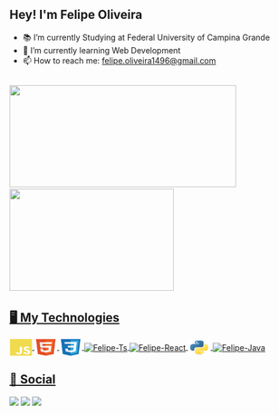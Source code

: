 ## Hey! I'm Felipe Oliveira

- 📚 I’m currently Studying at Federal University of Campina Grande
- 🌱 I’m currently learning Web Development
- 📫 How to reach me: felipe.oliveira1496@gmail.com

##

 <div>
  <a href="https://github.com/Felipe1496">
  <img height="180em" width="400em" src="https://github-readme-stats.vercel.app/api?username=Felipe1496&show_icons=true&theme=radical&include_all_commits=true&count_private=true"/>
  <img height="180em" width="290em" src="https://github-readme-stats.vercel.app/api/top-langs/?username=Felipe1496&layout=compact&langs_count=7&theme=radical"/>
</div>
  
## 🖥️ My Technologies
 
<div>
<img align="center" alt="Felipe-Js" height="30" width="40" src="https://raw.githubusercontent.com/devicons/devicon/master/icons/javascript/javascript-plain.svg">
<img align="center" alt="Felipe-HTML" height="30" width="40" src="https://raw.githubusercontent.com/devicons/devicon/master/icons/html5/html5-original.svg">
<img align="center" alt="Felipe-CSS" height="30" width="40" src="https://raw.githubusercontent.com/devicons/devicon/master/icons/css3/css3-original.svg">
<img align="center" alt="Felipe-Ts" height="30" width="40" src="https://cdn.jsdelivr.net/gh/devicons/devicon/icons/typescript/typescript-plain.svg">
<img align="center" alt="Felipe-React" height="30" width="40" src="https://cdn.jsdelivr.net/gh/devicons/devicon/icons/react/react-original.svg" />
<img align="center" alt="Felipe-Python" height="30" width="40" src="https://raw.githubusercontent.com/devicons/devicon/master/icons/python/python-original.svg">
<img align="center" alt="Felipe-Java" height="30" width="40" src="https://cdn.jsdelivr.net/gh/devicons/devicon/icons/java/java-original.svg">
</div>
  
## 💬 Social
  
<div> 
  <a href="https://www.instagram.com/felipe_oliveiraa__/" target="_blank"><img src="https://img.shields.io/badge/Instagram-E4405F?style=for-the-badge&logo=instagram&logoColor=white" target="_blank"></a>
  <a href="https://www.linkedin.com/in/felipe-oliveira-5347b6221/" target="_blank"><img src="https://img.shields.io/badge/LinkedIn-0077B5?style=for-the-badge&logo=linkedin&logoColor=white" target="_blank"></a>
  <a href="https://api.whatsapp.com/send?phone=5583991339216" target="_blank"><img src="https://img.shields.io/badge/WhatsApp-25D366?style=for-the-badge&logo=whatsapp&logoColor=white" target="_blank"></a>

  
</div>
  


